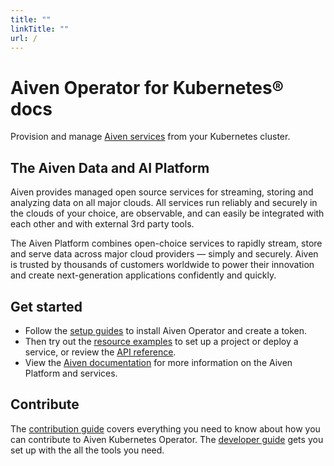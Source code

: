 ```yaml
---
title: ""
linkTitle: ""
url: /
---
```


# Aiven Operator for Kubernetes® docs

Provision and manage [Aiven services](https://aiven.io/docs/products/services) from your Kubernetes cluster.

## The Aiven Data and AI Platform

Aiven provides managed open source services for streaming, storing and analyzing data on all major clouds. All services run reliably and securely in the clouds of your choice, are observable, and can easily be integrated with each other and with external 3rd party tools.

The Aiven Platform combines open-choice services to rapidly stream, store and serve data across major cloud providers — simply and securely. Aiven is trusted by thousands of customers worldwide to power their innovation and create next-generation applications confidently and quickly.

## Get started

- Follow the [setup guides](./installation/prerequisites.md) to install Aiven Operator and create a token.
- Then try out the [resource examples](./resources/project.md) to set up a project or deploy a service, or review the [API reference](./api-reference/index.md).
- View the [Aiven documentation](https://aiven.io/docs) for more information on the Aiven Platform and services.

## Contribute

The [contribution guide](./contributing/index.md) covers everything you need to know about how you can contribute to Aiven Kubernetes Operator. The [developer guide](./contributing/developer-guide.md) gets you set up with the all the tools you need.
